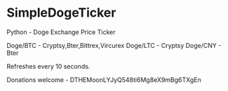 SimpleDogeTicker
================

Python - Doge Exchange Price Ticker 

Doge/BTC - Cryptsy,Bter,Bittrex,Vircurex
Doge/LTC - Cryptsy
Doge/CNY - Bter

Refreshes every 10 seconds.




Donations welcome - DTHEMoonLYJyQ548ti6Mg8eX9mBg6TXgEn
